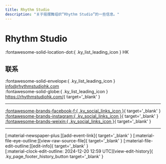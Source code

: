 ```yaml
---
title: Rhythm Studio
description: "关于摇摆舞组织“Rhythm Studio”的一些信息。"
---
```


# Rhythm Studio

:fontawesome-solid-location-dot:{ .ky_list_leading_icon } HK  


## 联系

:fontawesome-solid-envelope:{ .ky_list_leading_icon } <info@rhythmstudiohk.com>  
:fontawesome-solid-globe:{ .ky_list_leading_icon } <https://rhythmstudiohk.com/>{ target='_blank' }  

---

 [:fontawesome-brands-facebook-f:{ .ky_social_links_icon }](https://www.facebook.com/RhythmStudioHK){ target='_blank' } [:fontawesome-brands-instagram:{ .ky_social_links_icon }](https://instagram.com/rhythmstudiohk){ target='_blank' } [:fontawesome-brands-weixin:{ .ky_social_links_icon }](# "Rhythm Studio"){ target='_blank' }

---

<div class="ky_page_footer" markdown>
<div class="ky_page_footer_trailing" markdown="span">
[:material-newspaper-plus:][add-event-link]{ target='_blank' }
[:material-file-eye-outline:][view-raw-source-file]{ target='_blank' }
[:material-file-edit-outline:][edit-info]{ target='_blank' }
</div>
<div class="ky_page_footer_leading" markdown="span">
[:material-clock-edit-outline: 2024-12-20 12:59 UTC][view-edit-history]{ .ky_page_footer_history_button target='_blank' }
</div>
</div>

[add-event-link]: https://github.com/swingdance/events/issues/new?assignees=&labels=add+event&projects=&template=02-add_entity.yml&title=%5Bhk%5D%20%3CName%3E&region=hk&province=HK&city=HK&org_id=rhythm-studio "添加活动"
[view-raw-source-file]: https://github.com/swingdance/orgs/blob/main/hk/rhythm-studio.json "查看原始源文件"
[edit-info]: https://github.com/swingdance/orgs/issues/new?assignees=&labels=update+org&projects=&template=03-update_entity.yml&title=%5Bhk%5D%20Rhythm%20Studio&region=hk&id=rhythm-studio&name=Rhythm%20Studio "编辑信息"

[view-edit-history]: https://github.com/swingdance/orgs/commits/main/hk/rhythm-studio.json "查看编辑历史"

